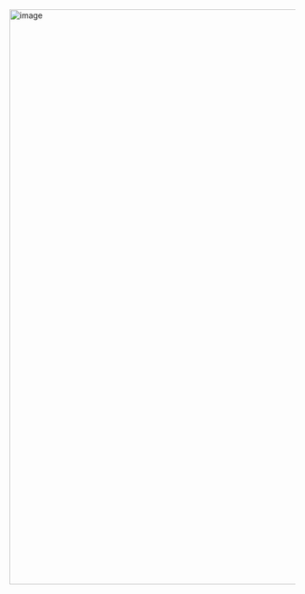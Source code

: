 <img width="1919" height="1013" alt="image" src="https://github.com/user-attachments/assets/b7180a1a-6feb-471b-8cd8-28ddb007abaa" />
